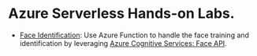 # Azure Serverless Hands-on Labs.

* [Face Identification](Labs/FaceIdentification.md): Use Azure Function to handle the face training and identification by leveraging [Azure Cognitive Services: Face API](https://azure.microsoft.com/services/cognitive-services/face/).